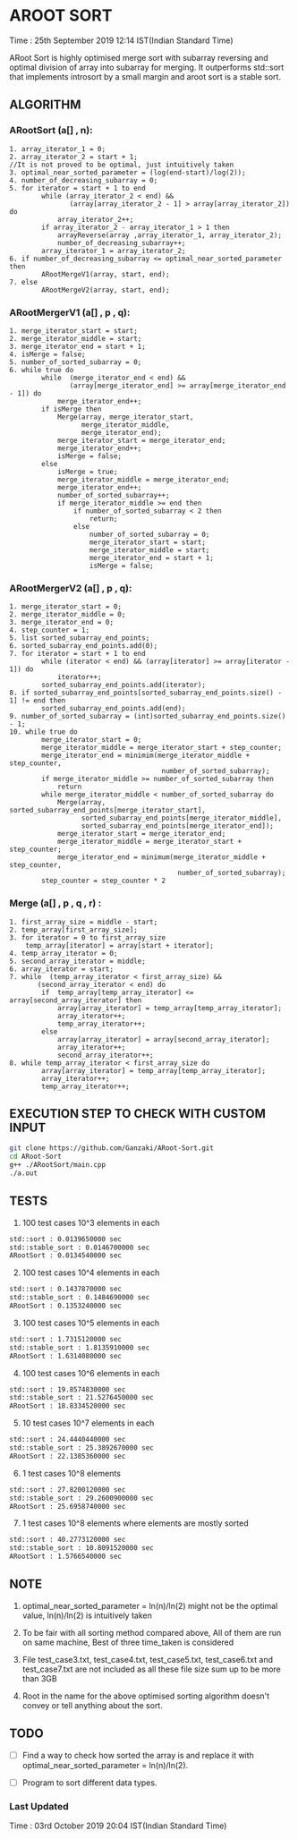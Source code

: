 # AROOT SORT

Time : 25th September 2019 12:14 IST(Indian Standard Time)


ARoot Sort is highly optimised merge sort with subarray reversing and optimal division of array into subarray for merging.
It outperforms std::sort that implements introsort by a small margin and aroot sort is a stable sort.




## ALGORITHM


### ARootSort (a[] , n):


    1. array_iterator_1 = 0;
    2. array_iterator_2 = start + 1;
    //It is not proved to be optimal, just intuitively taken
    3. optimal_near_sorted_parameter = (log(end-start)/log(2));
    4. number_of_decreasing_subarray = 0;
    5. for iterator = start + 1 to end  
            while (array_iterator_2 < end) && 
                   (array[array_iterator_2 - 1] > array[array_iterator_2]) do
                array_iterator_2++;
            if array_iterator_2 - array_iterator_1 > 1 then
                arrayReverse(array ,array_iterator_1, array_iterator_2);
                number_of_decreasing_subarray++;
            array_iterator_1 = array_iterator_2;
    6. if number_of_decreasing_subarray <= optimal_near_sorted_parameter then
            ARootMergeV1(array, start, end);
    7. else
            ARootMergeV2(array, start, end);



### ARootMergerV1 (a[] , p , q):


    1. merge_iterator_start = start;
    2. merge_iterator_middle = start;
    3. merge_iterator_end = start + 1;
    4. isMerge = false;
    5. number_of_sorted_subarray = 0;
    6. while true do
            while  (merge_iterator_end < end) && 
                   (array[merge_iterator_end] >= array[merge_iterator_end - 1]) do
                merge_iterator_end++;
            if isMerge then
                Merge(array, merge_iterator_start, 
                      merge_iterator_middle, 
                      merge_iterator_end);
                merge_iterator_start = merge_iterator_end;
                merge_iterator_end++;
                isMerge = false;
            else
                isMerge = true;
                merge_iterator_middle = merge_iterator_end;
                merge_iterator_end++;
                number_of_sorted_subarray++;
                if merge_iterator_middle >= end then
                    if number_of_sorted_subarray < 2 then 
                        return;
                    else 
                        number_of_sorted_subarray = 0;
                        merge_iterator_start = start;
                        merge_iterator_middle = start;
                        merge_iterator_end = start + 1;
                        isMerge = false;




### ARootMergerV2 (a[] , p , q):


    1. merge_iterator_start = 0;
    2. merge_iterator_middle = 0;
    3. merge_iterator_end = 0;
    4. step_counter = 1;
    5. list sorted_subarray_end_points;
    6. sorted_subarray_end_points.add(0);
    7. for iterator = start + 1 to end
            while (iterator < end) && (array[iterator] >= array[iterator - 1]) do
                iterator++;
            sorted_subarray_end_points.add(iterator);
    8. if sorted_subarray_end_points[sorted_subarray_end_points.size() - 1] != end then
            sorted_subarray_end_points.add(end);
    9. number_of_sorted_subarray = (int)sorted_subarray_end_points.size() - 1;
    10. while true do
            merge_iterator_start = 0;
            merge_iterator_middle = merge_iterator_start + step_counter;
            merge_iterator_end = minimim(merge_iterator_middle + step_counter, 
                                          number_of_sorted_subarray);
            if merge_iterator_middle >= number_of_sorted_subarray then
                return
            while merge_iterator_middle < number_of_sorted_subarray do
                Merge(array, sorted_subarray_end_points[merge_iterator_start], 
                      sorted_subarray_end_points[merge_iterator_middle], 
                      sorted_subarray_end_points[merge_iterator_end]);
                merge_iterator_start = merge_iterator_end;
                merge_iterator_middle = merge_iterator_start + step_counter;
                merge_iterator_end = minimum(merge_iterator_middle + step_counter, 
                                              number_of_sorted_subarray);
            step_counter = step_counter * 2


### Merge (a[] , p , q , r) :


    1. first_array_size = middle - start;
    2. temp_array[first_array_size];
    3. for iterator = 0 to first_array_size
        temp_array[iterator] = array[start + iterator];
    4. temp_array_iterator = 0;
    5. second_array_iterator = middle;
    6. array_iterator = start;
    7. while  (temp_array_iterator < first_array_size) && 
           (second_array_iterator < end) do
            if  temp_array[temp_array_iterator] <= array[second_array_iterator] then
                array[array_iterator] = temp_array[temp_array_iterator];
                array_iterator++;
                temp_array_iterator++;
            else
                array[array_iterator] = array[second_array_iterator];
                array_iterator++;
                second_array_iterator++;
    8. while temp_array_iterator < first_array_size do
            array[array_iterator] = temp_array[temp_array_iterator];
            array_iterator++;
            temp_array_iterator++;





## EXECUTION STEP TO CHECK WITH CUSTOM INPUT


```bash
git clone https://github.com/Ganzaki/ARoot-Sort.git
cd ARoot-Sort
g++ ./ARootSort/main.cpp
./a.out
```



## TESTS

1. 100 test cases 10^3 elements in each

```bash
std::sort : 0.0139650000 sec
std::stable_sort : 0.0146700000 sec
ARootSort : 0.0134540000 sec
```


2. 100 test cases 10^4 elements in each

```bash
std::sort : 0.1437870000 sec
std::stable_sort : 0.1484690000 sec
ARootSort : 0.1353240000 sec
```


3. 100 test cases 10^5 elements in each

```bash
std::sort : 1.7315120000 sec
std::stable_sort : 1.8135910000 sec
ARootSort : 1.6314080000 sec
```



4. 100 test cases 10^6 elements in each

```bash
std::sort : 19.8574830000 sec
std::stable_sort : 21.5276450000 sec
ARootSort : 18.8334520000 sec
```



5. 10 test cases 10^7 elements in each

```bash
std::sort : 24.4440440000 sec
std::stable_sort : 25.3892670000 sec
ARootSort : 22.1385360000 sec
```



6. 1 test cases 10^8 elements

```bash
std::sort : 27.8200120000 sec
std::stable_sort : 29.2600900000 sec
ARootSort : 25.6958740000 sec
```



7. 1 test cases 10^8 elements where elements are mostly sorted

```bash
std::sort : 40.2773120000 sec
std::stable_sort : 10.8091520000 sec
ARootSort : 1.5766540000 sec
```





## NOTE 
1. optimal_near_sorted_parameter = ln(n)/ln(2) might not be the optimal value, ln(n)/ln(2) is intuitively taken

2. To be fair with all sorting method compared above,
        All of them are run on same machine, 
        Best of three time_taken is considered
        

3. File test_case3.txt, test_case4.txt, test_case5.txt, test_case6.txt and test_case7.txt are not included as all these file size sum up to be more than 3GB

4. Root in the name for the above optimised sorting algorithm doesn't convey or tell anything about the sort.




## TODO

- [ ] Find a way to check how sorted the array is and replace it with optimal_near_sorted_parameter = ln(n)/ln(2).
- [ ] Program to sort different data types.




### Last Updated

Time : 03rd October 2019 20:04 IST(Indian Standard Time)

